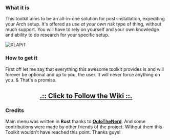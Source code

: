 ### What it is

This toolkit aims to be an all-in-one solution for post-installation, expediting your Arch setup. It's offered as *use at your own risk* type of thing, without much support. You will have to rely on yourself and your own knowledge and ability to do research for your specific setup.

![XLAPiT](https://i.imgur.com/JuWceYE.png)

### How to get it

First off let me say that everything this awesome toolkit provides is and will forever be optional and up to you, the user. It will never force anything on you. & That's a promise.

<div align="center">

## [.:: Click to Follow the Wiki ::.](https://wiki.xerolinux.xyz/xlapit/)

</div>

### Credits

Main menu was written in **Rust** thanks to [**OgloTheNerd**](https://github.com/Oglo12). And some contributions were made by other friends of the project. Without them this Toolkit wouldn't have reached this point. Thanks guys!
